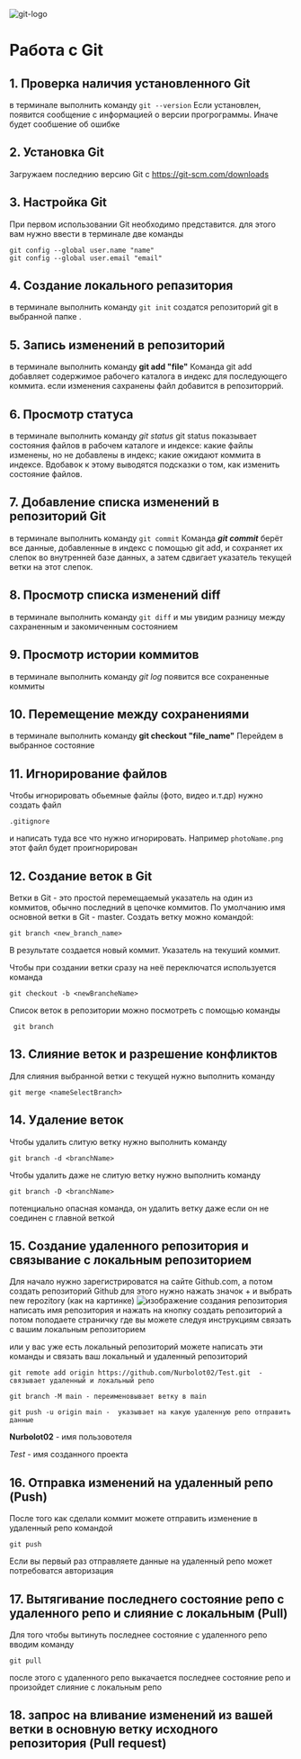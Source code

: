 ![git-logo](GitLogo.png)
# Работа с Git
## 1. Проверка наличия установленного Git
в терминале выполнить команду `git --version`
Если установлен, появится сообщение с информацией о версии прогрограммы. Иначе будет сообшение об ошибке

## 2. Установка Git
Загружаем последнию версию  Git с https://git-scm.com/downloads

## 3. Настройка Git 
При первом использовании Git  необходимо представится. для этого вам нужно ввести в терминале две команды
```
git config --global user.name "name"
git config --global user.email "email"
```

## 4. Создание локального репазитория
 в терминале выполнить команду `git init`
 создатся репозиторий git в выбранной папке .

 ## 5. Запись изменений в репозиторий
 в терминале выполнить команду 
 __git add "file"__
 Команда git add добавляет содержимое рабочего каталога в индекс для последующего коммита.
 если изменения сахранены файл добавится в репозиторрий.

## 6. Просмотр статуса 
 в терминале выполнить команду _git status_
 git status показывает состояния файлов в рабочем каталоге и индексе: какие файлы изменены, но не добавлены в индекс; какие ожидают коммита в индексе. Вдобавок к этому выводятся подсказки о том, как изменить состояние файлов.

 ## 7. Добавление списка изменений в репозиторий Git
 в терминале выполнить команду `git commit`
 Команда _**git commit**_  берёт все данные, добавленные в индекс с помощью git add, и сохраняет их слепок во внутренней базе данных, а затем сдвигает указатель текущей ветки на этот слепок.

## 8. Просмотр списка изменений diff
 в терминале выполнить команду `git diff`
и мы увидим разницу между сахраненным и закомиченным состоянием

## 9. Просмотр истории коммитов 
 в терминале выполнить команду *git log*
 появится все сохраненные коммиты 

 ## 10. Перемещение между сохранениями
 в терминале выполнить команду **git checkout "file_name"**
 Перейдем в выбранное состояние 

## 11. Игнорирование файлов 
Чтобы игнорировать обьемные файлы (фото, видео и.т.др) нужно создать файл 
```
.gitignore
```
и написать туда все что нужно игнорировать.
Например `photoName.png`
этот файл будет проигнорирован


## 12. Создание веток в Git 
Ветки в Git - это простой перемещаемый указатель на один из коммитов, обычно последний в цепочке коммитов. По умолчанию имя основной ветки в Git - master.
Создать ветку можно командой: 
```
git branch <new_branch_name>
```
В результате создается новый коммит.
Указатель на текуший коммит.

Чтобы при создании ветки сразу на неё переключатся используется команда
 ````
 git checkout -b <newBrancheName>
````
Список веток в репозитории можно посмотреть с помощью команды 
```
 git branch 
 ```

## 13. Слияние веток и разрешение конфликтов

Для слияния выбранной ветки  с текущей нужно выполнить команду 
```
git merge <nameSelectBranch>
```

## 14. Удаление веток 
Чтобы удалить слитую ветку нужно выполнить команду 
```
git branch -d <branchName>
```
Чтобы удалить даже не слитую ветку нужно выполнить команду 
```
git branch -D <branchName>
```
потенциально опасная команда, он удалить ветку даже если он не соединен с главной веткой

## 15. Создание удаленного репозитория и связывание с локальным репозиторием
Для начало нужно зарегистрироватся на сайте Github.com, а потом создать репозиторий Github 
для этого нужно нажать значок + и выбрать new repozitory (как на картинке)
![изображение создания репозитория](Igit.png)
написать имя репозитория и нажать на кнопку создать репозиторий
а потом поподаете страничку где вы можете следуя инструкциям связать с вашим локальным репозиторием

или у вас уже есть локальный репозиторий  можете написать эти команды и связать ваш локальный и удаленный репозиторий


```
git remote add origin https://github.com/Nurbolot02/Test.git  - связывает удаленный и локальный репо

git branch -M main - переименовывает ветку в main

git push -u origin main -  указывает на какую удаленную репо отправить данные
```

**Nurbolot02** - имя пользовотеля

*Test* - имя созданного проекта

## 16. Отправка изменений на удаленный репо (Push)

 После того как сделали коммит можете отправить изменение в удаленный репо командой 
```
git push
```
Если вы первый раз отправляете данные на удаленный репо может потребоватся авторизация

## 17. Вытягивание последнего состояние репо с удаленного репо и слияние с локальным (Pull)

Для того чтобы вытинуть последнее состояние с удаленного репо вводим команду 
```
git pull
```
после этого с удаленного репо выкачается последнее состояние репо и произойдет слияние с локальным репо

## 18. запрос на вливание изменений из вашей ветки в основную ветку исходного репозитория (Pull request)






 


